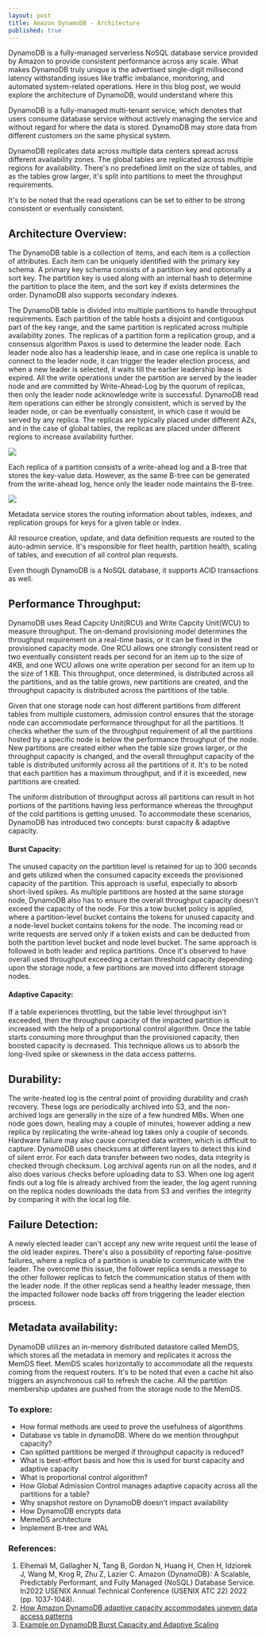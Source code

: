 ```yaml
---
layout: post
title: Amazon DynamoDB - Architecture
published: true
---
```


DynamoDB is a fully-managed serverless NoSQL database service provided by Amazon to provide consistent performance across any scale. What makes DynamoDB truly unique is the advertised single-digit millisecond latency withstanding issues like traffic imbalance, monitoring, and automated system-related operations. Here in this blog post, we would explore the architecture of DynamoDB, would understand where this

DynamoDB is a fully-managed multi-tenant service, which denotes that users consume database service without actively managing the service and without regard for where the data is stored. DynamoDB may store data from different customers on the same physical system.

DynamoDB replicates data across multiple data centers spread across different availability zones. The global tables are replicated across multiple regions for availability. There's no predefined limit on the size of tables, and as the tables grow larger, it's split into partitions to meet the throughput requirements.

It's to be noted that the read operations can be set to either to be strong consistent or eventually consistent.

## Architecture Overview:

The DynamoDB table is a collection of items, and each item is a collection of attributes. Each item can be uniquely identified with the primary key schema. A primary key schema consists of a partition key and optionally a sort key. The partition key is used along with an internal hash to determine the partition to place the item, and the sort key if exists determines the order. DynamoDB also supports secondary indexes.

The DynamoDB table is divided into multiple partitions to handle throughput requirements. Each partition of the table hosts a disjoint and contiguous part of the key range, and the same partition is replicated across multiple availability zones. The replicas of a partition form a replication group, and a consensus algorithm Paxos is used to determine the leader node. Each leader node also has a leadership lease, and in case one replica is unable to connect to the leader node, it can trigger the leader election process, and when a new leader is selected, it waits till the earlier leadership lease is expired. All the write operations under the partition are served by the leader node and are committed by Write-Ahead-Log by the quorum of replicas, then only the leader node acknowledge write is successful. DynamoDB read item operations can either be strongly consistent, which is served by the leader node, or can be eventually consistent, in which case it would be served by any replica. The replicas are typically placed under different AZs, and in the case of global tables, the replicas are placed under different regions to increase availability further.

![](../images/dynamo-db/logReplica.png)

Each replica of a partition consists of a write-ahead log and a B-tree that stores the key-value data. However, as the same B-tree can be generated from the write-ahead log, hence only the leader node maintains the B-tree.

![](../images/dynamo-db/architecture.png)

Metadata service stores the routing information about tables, indexes, and replication groups for keys for a given table or index. 

All resource creation, update, and data definition requests are routed to the auto-admin service. It's responsible for fleet health, partition health, scaling of tables, and execution of all control plan requests.

Even though DynamoDB is a NoSQL database, it supports ACID transactions as well.

## Performance Throughput:
DynamoDB uses Read Capcity Unit(RCU) and Write Capcity Unit(WCU) to measure throughput. The on-demand provisioning model determines the throughput requirement on a real-time basis, or it can be fixed in the provisioned capacity mode. One RCU allows one strongly consistent read or two eventually consistent reads per second for an item up to the size of 4KB, and one WCU allows one write operation per second for an item up to the size of 1 KB. This throughput, once determined, is distributed across all the partitions, and as the table grows, new partitions are created, and the throughput capacity is distributed across the partitions of the table.

Given that one storage node can host different partitions from different tables from multiple customers, admission control ensures that the storage node can accommodate performance throughput for all the partitions. It checks whether the sum of the throughput requirement of all the partitions hosted by a specific node is below the performance throughput of the node. New partitions are created either when the table size grows larger, or the throughput capacity is changed, and the overall throughput capacity of the table is distributed uniformly across all the partitions of it. It's to be noted that each partition has a maximum throughput, and if it is exceeded, new partitions are created.

The uniform distribution of throughput across all partitions can result in hot portions of the partitions having less performance whereas the throughput of the cold partitions is getting unused. To accommodate these scenarios, DynamoDB has introduced two concepts: burst capacity & adaptive capacity.

#### Burst Capacity:
The unused capacity on the partition level is retained for up to 300 seconds and gets utilized when the consumed capacity exceeds the provisioned capacity of the partition. This approach is useful, especially to absorb short-lived spikes. As multiple partitions are hosted at the same storage node, DynamoDB also has to ensure the overall throughput capacity doesn't exceed the capacity of the node. For this a tow bucket policy is applied, where a partition-level bucket contains the tokens for unused capacity and a node-level bucket contains tokens for the node. The incoming read or write requests are served only if a token exists and can be deducted from both the partition level bucket and node level bucket. The same approach is followed in both leader and replica partitions. 
Once it's observed to have overall used throughput exceeding a certain threshold capacity depending upon the storage node, a few partitions are moved into different storage nodes.

#### Adaptive Capacity:
If a table experiences throttling, but the table level throughput isn't exceeded, then the throughput capacity of the impacted partition is increased with the help of a proportional control algorithm. Once the table starts consuming more throughput than the provisioned capacity, then boosted capacity is decreased. This technique allows us to absorb the long-lived spike or skewness in the data access patterns.

## Durability:
The write-heated log is the central point of providing durability and crash recovery. These logs are periodically archived into S3, and the non-archived logs are generally in the size of a few hundred MBs. When one node goes down, healing may a couple of minutes, however adding a new replica by replicating the write-ahead log takes only a couple of seconds. Hardware failure may also cause corrupted data written, which is difficult to capture. DynamoDB uses checksums at different layers to detect this kind of silent error. For each data transfer between two nodes, data integrity is checked through checksum. Log archival agents run on all the nodes, and it also does various checks before uploading data to S3. When one log agent finds out a log file is already archived from the leader, the log agent running on the replica nodes downloads the data from S3 and verifies the integrity by comparing it with the local log file.

## Failure Detection:
A newly elected leader can't accept any new write request until the lease of the old leader expires. There's also a possibility of reporting false-positive failures, where a replica of a partition is unable to communicate with the leader. The overcome this issue, the follower replica sends a message to the other follower replicas to fetch the communication status of them with the leader node. If the other replicas send a healthy leader message, then the impacted follower node backs off from triggering the leader election process.

## Metadata availability:
DynamoDB utilizes an in-memory distributed datastore called MemDS, which stores all the metadata in memory and replicates it across the MemDS fleet. MemDS scales horizontally to accommodate all the requests coming from the request routers. It's to be noted that even a cache hit also triggers an asynchronous call to refresh the cache. All the partition membership updates are pushed from the storage node to the MemDS.



### To explore:
- How formal methods are used to prove the usefulness of algorithms
- Database vs table in dynamoDB. Where do we mention throughput capacity?
- Can splitted partitions be merged if throughput capacity is reduced?
- What is best-effort basis and how this is used for burst capacity and adaptive capacity
- What is proportional control algorithm?
- How Global Admission Control manages adaptive capacity across all the partitions for a table?
- Why snapshot restore on DynamoDB doesn't impact availability
- How DynamoDB encrypts data
- MemeDS architecture
- Implement B-tree and WAL

### References:
1. Elhemali M, Gallagher N, Tang B, Gordon N, Huang H, Chen H, Idziorek J, Wang M, Krog R, Zhu Z, Lazier C. Amazon {DynamoDB}: A Scalable, Predictably Performant, and Fully Managed {NoSQL} Database Service. In2022 USENIX Annual Technical Conference (USENIX ATC 22) 2022 (pp. 1037-1048).
2. [How Amazon DynamoDB adaptive capacity accommodates uneven data access patterns](https://aws.amazon.com/blogs/database/how-amazon-dynamodb-adaptive-capacity-accommodates-uneven-data-access-patterns-or-why-what-you-know-about-dynamodb-might-be-outdated/)
3. [Example on DynamoDB Burst Capacity and Adaptive Scaling](https://stackoverflow.com/questions/55262755/dynamodb-burst-capacity-and-adaptive-scaling)

